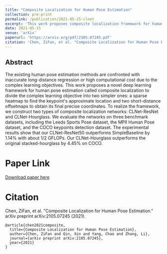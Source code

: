 ```yaml
---
title: "Composite Localization for Human Pose Estimation"
collection: pre-print
permalink: /publication/2021-05-15-clnet
excerpt: 'This work proposes composite localization framework for human pose estimation by dividing the complex learning objective into two simpler ones.'
date: 2021-05-15
venue: 'arXiv'
paperurl: 'https://arxiv.org/pdf/2105.07245.pdf'
citation: 'Chen, ZiFan, et al. "Composite Localization for Human Pose Estimation." arXiv preprint arXiv:2105.07245 (2021).'
---
```

## Abstract
The existing human pose estimation methods are confronted with inaccurate long-distance regression or high computational cost due to the complex learning objectives. This work proposes a novel deep learning framework for human pose estimation called composite localization to divide the complex learning objective into two simpler ones: a sparse heatmap to find the keypoint's approximate location and two short-distance offsetmaps to obtain its final precise coordinates. To realize the framework, we construct two types of composite localization networks: CLNet-ResNet and CLNet-Hourglass. We evaluate the networks on three benchmark datasets, including the Leeds Sports Pose dataset, the MPII Human Pose dataset, and the COCO keypoints detection dataset. The experimental results show that our CLNet-ResNet50 outperforms SimpleBaseline by 1.14% with about 1/2 GFLOPs. Our CLNet-Hourglass outperforms the original stacked-hourglass by 4.45% on COCO.

# Paper Link
[Download paper here](https://arxiv.org/pdf/2105.07245.pdf)

# Citation
Chen, ZiFan, et al. "Composite Localization for Human Pose Estimation." arXiv preprint arXiv:2105.07245 (2021).
```
@article{chen2021composite,
  title={Composite Localization for Human Pose Estimation},
  author={Chen, ZiFan and Qin, Xin and Yang, Chao and Zhang, Li},
  journal={arXiv preprint arXiv:2105.07245},
  year={2021}
}
```
